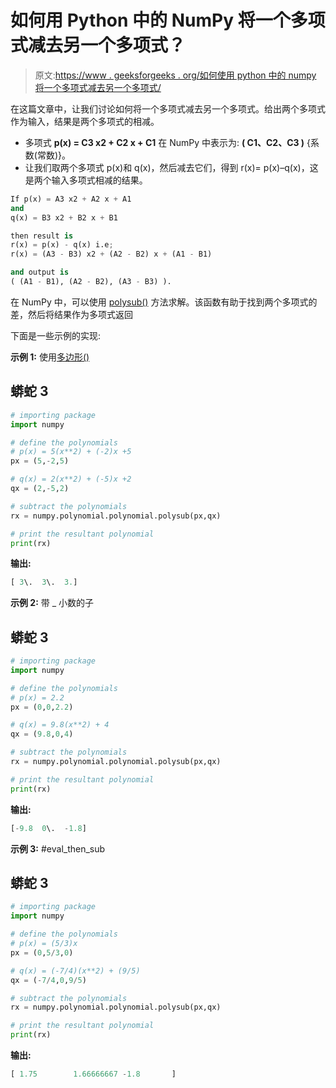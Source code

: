 # 如何用 Python 中的 NumPy 将一个多项式减去另一个多项式？

> 原文:[https://www . geeksforgeeks . org/如何使用 python 中的 numpy 将一个多项式减去另一个多项式/](https://www.geeksforgeeks.org/how-to-subtract-one-polynomial-to-another-using-numpy-in-python/)

在这篇文章中，让我们讨论如何将一个多项式减去另一个多项式。给出两个多项式作为输入，结果是两个多项式的相减。

*   多项式 **p(x) = C3 x2 + C2 x + C1** 在 NumPy 中表示为: **( C1、C2、C3 )** {系数(常数)}。
*   让我们取两个多项式 p(x)和 q(x)，然后减去它们，得到 r(x)= p(x)–q(x)，这是两个输入多项式相减的结果。

```py
If p(x) = A3 x2 + A2 x + A1 
and
q(x) = B3 x2 + B2 x + B1 

then result is 
r(x) = p(x) - q(x) i.e;
r(x) = (A3 - B3) x2 + (A2 - B2) x + (A1 - B1) 

and output is 
( (A1 - B1), (A2 - B2), (A3 - B3) ).

```

在 NumPy 中，可以使用 [polysub()](https://www.geeksforgeeks.org/numpy-polysub-in-python/) 方法求解。该函数有助于找到两个多项式的差，然后将结果作为多项式返回

下面是一些示例的实现:

**示例 1:** 使用[多边形()](https://www.geeksforgeeks.org/numpy-polysub-in-python/)

## 蟒蛇 3

```py
# importing package
import numpy

# define the polynomials
# p(x) = 5(x**2) + (-2)x +5
px = (5,-2,5)

# q(x) = 2(x**2) + (-5)x +2
qx = (2,-5,2)

# subtract the polynomials
rx = numpy.polynomial.polynomial.polysub(px,qx)

# print the resultant polynomial
print(rx)
```

**输出:**

```py
[ 3\.  3\.  3.]
```

**示例 2:** 带 _ 小数的子

## 蟒蛇 3

```py
# importing package
import numpy

# define the polynomials
# p(x) = 2.2
px = (0,0,2.2)

# q(x) = 9.8(x**2) + 4
qx = (9.8,0,4)

# subtract the polynomials
rx = numpy.polynomial.polynomial.polysub(px,qx)

# print the resultant polynomial
print(rx)
```

**输出:**

```py
[-9.8  0\.  -1.8]

```

**示例 3:** #eval_then_sub

## 蟒蛇 3

```py
# importing package
import numpy

# define the polynomials
# p(x) = (5/3)x
px = (0,5/3,0)

# q(x) = (-7/4)(x**2) + (9/5)
qx = (-7/4,0,9/5)

# subtract the polynomials
rx = numpy.polynomial.polynomial.polysub(px,qx)

# print the resultant polynomial
print(rx)
```

**输出:**

```py
[ 1.75        1.66666667 -1.8       ]       

```